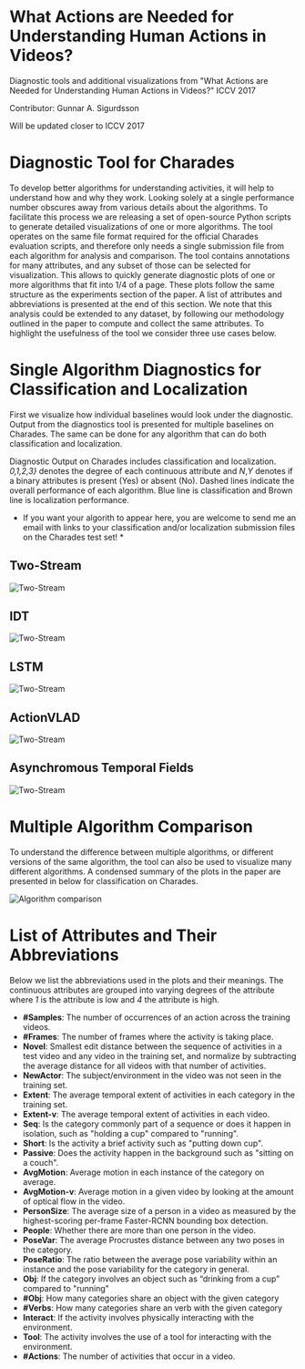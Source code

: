 # What Actions are Needed for Understanding Human Actions in Videos?
Diagnostic tools and additional visualizations from "What Actions are Needed for Understanding Human Actions in Videos?" ICCV 2017

Contributor: Gunnar A. Sigurdsson

Will be updated closer to ICCV 2017

# Diagnostic Tool for Charades

To develop better algorithms for understanding activities, it will help to understand how and why they work. Looking solely at a single performance number obscures away from various details about the algorithms. To facilitate this process we are releasing a set of open-source Python scripts to generate detailed visualizations of one or more algorithms. The tool operates on the same file format required for the official Charades evaluation scripts, and therefore only needs a single submission file from each algorithm for analysis and comparison.
The tool contains annotations for many attributes, and any subset of those can be selected for visualization. This allows to quickly generate diagnostic plots of one or more algorithms that fit into $1/4$ of a page. These plots follow the same structure as the experiments section of the paper. A list of attributes and abbreviations is presented at the end of this section.
We note that this analysis could be extended to any dataset, by following our methodology outlined in the paper to compute and collect the same attributes.
To highlight the usefulness of the tool we consider three use cases below.

# Single Algorithm Diagnostics for Classification and Localization

First we visualize how individual baselines would look under the diagnostic. Output from the diagnostics tool is presented for multiple baselines on Charades. The same can be done for any algorithm that can do both classification and localization.

Diagnostic Output on Charades includes classification and localization. *0,1,2,3\}* denotes the degree of each continuous attribute and *N*,*Y* denotes if a binary attributes is present (Yes) or absent (No). Dashed lines indicate the overall performance of each algorithm. Blue line is classification and Brown line is localization performance.

* If you want your algorith to appear here, you are welcome to send me an email with links to your classification and/or localization submission files on the Charades test set! *

## Two-Stream
![Two-Stream](https://dl.dropboxusercontent.com/u/10728218/web/output_megaplot_twostream.png.jpg)

## IDT
![Two-Stream](https://dl.dropboxusercontent.com/u/10728218/web/output_megaplot_idt.png.jpg)

## LSTM
![Two-Stream](https://dl.dropboxusercontent.com/u/10728218/web/output_megaplot_lstm.png.jpg)

## ActionVLAD
![Two-Stream](https://dl.dropboxusercontent.com/u/10728218/web/output_megaplot_actionvlad.png.jpg)

## Asynchromous Temporal Fields
![Two-Stream](https://dl.dropboxusercontent.com/u/10728218/web/output_megaplot_tfields.png.jpg)

# Multiple Algorithm Comparison

To understand the difference between multiple algorithms, or different versions of the same algorithm, the tool can also be used to visualize many different algorithms. A condensed summary of the plots in the paper are presented in below for classification on Charades.

![Algorithm comparison](https://dl.dropboxusercontent.com/u/10728218/web/output_megaplot_all.png.jpg)


# List of Attributes and Their Abbreviations
Below we list the abbreviations used in the plots and their meanings. The continuous attributes are grouped into varying degrees of the attribute where *1* is the attribute is low and *4* the attribute is high.

* **\#Samples**: The number of occurrences of an action across the training videos.
* **\#Frames**: The number of frames where the activity is taking place.
* **Novel**: Smallest edit distance between the sequence of activities in a test video and any video in the training set, and normalize by subtracting the average distance for all videos with that number of activities.
* **NewActor**: The subject/environment in the video was not seen in the training set.
* **Extent**: The average temporal extent of activities in each category in the training set.
* **Extent-v**: The average temporal extent of activities in each video.
* **Seq**: Is the category commonly part of a sequence or does it happen in isolation, such as "holding a cup" compared to "running".
* **Short**: Is the activity a brief activity such as "putting down cup".
* **Passive**: Does the activity happen in the background such as "sitting on a couch".
* **AvgMotion**: Average motion in each instance of the category on average.
* **AvgMotion-v**: Average motion in a given video by looking at the amount of optical flow in the video.
* **PersonSize**: The average size of a person in a video as measured by the highest-scoring per-frame Faster-RCNN bounding box detection.
* **People**: Whether there are more than one person in the video.
* **PoseVar**: The average Procrustes distance between any two poses in the category.
* **PoseRatio**: The ratio between the average pose variability within an instance and the pose variability for the category in general.
* **Obj**: If the category involves an object such as “drinking from a cup” compared to "running"
* **\#Obj**: How many categories share an object with the given category
* **\#Verbs**: How many categories share an verb with the given category
* **Interact**: If the activity involves physically interacting with the environment.
* **Tool**: The activity involves the use of a tool for interacting with the environment.
* **\#Actions**: The number of activities that occur in a video.
